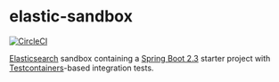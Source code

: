 # elastic-sandbox

[![CircleCI](https://img.shields.io/circleci/build/github/chrisgleissner/elastic-sandbox)](https://app.circleci.com/pipelines/github/chrisgleissner)

[Elasticsearch](https://www.elastic.co/) sandbox containing a [Spring Boot 2.3](https://spring.io/projects/spring-boot) starter project 
with [Testcontainers](https://www.testcontainers.org/)-based integration tests.


